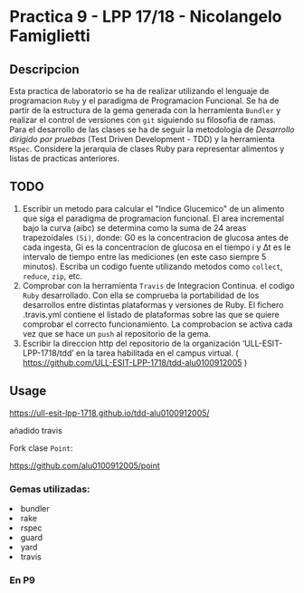 # Practica 9 - LPP 17/18 - Nicolangelo Famiglietti

## Descripcion

Esta practica de laboratorio se ha de realizar utilizando el lenguaje de programacion `Ruby` y el paradigma de Programacion Funcional.
Se ha de partir de la estructura de la gema generada con la herramienta `Bundler` y realizar el control de versiones con `git` siguiendo su filosofia de ramas.
Para el desarrollo de las clases se ha de seguir la metodologia de *Desarrollo dirigido por pruebas*
(Test Driven Development - TDD) y la herramienta `RSpec`.
Considere la jerarquia de clases Ruby para representar alimentos y listas de practicas anteriores.

## TODO

1.  Escribir un metodo para calcular el "Indice Glucemico" de un alimento que siga el paradigma de programacion funcional.
El area incremental bajo la curva (aibc) se determina como la suma de 24 areas trapezoidales `(Si)`, donde: G0 es la concentracion de glucosa antes de cada ingesta, Gi es la concentracion de glucosa en el tiempo i y ∆t es le intervalo de tiempo entre las mediciones (en este caso siempre 5 minutos).
Escriba un codigo fuente utilizando metodos como `collect`, `reduce`, `zip`, etc.
2.  Comprobar con la herramienta `Travis` de Integracion Continua. el codigo `Ruby` desarrollado.
Con ella se comprueba la portabilidad de los desarrollos entre distintas plataformas y versiones de Ruby.
El fichero .travis.yml contiene el listado de plataformas sobre las que se quiere comprobar el correcto funcionamiento.
La comprobacion se activa cada vez que se hace un `push` al repositorio de la gema.
3. Escribir la direccion http del repositorio de la organización ‘ULL-ESIT-LPP-1718/tdd’ en la tarea habilitada en el campus virtual. ( https://github.com/ULL-ESIT-LPP-1718/tdd-alu0100912005 )

## Usage
https://ull-esit-lpp-1718.github.io/tdd-alu0100912005/

añadido travis

Fork clase `Point`:

https://github.com/alu0100912005/point
### Gemas utilizadas:

<li>bundler</li>
<li>rake</li>
<li>rspec</li>
<li>guard</li>
<li>yard</li>
<li>travis</li>

### En P9
